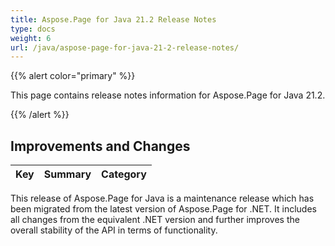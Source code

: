 ```yaml
---
title: Aspose.Page for Java 21.2 Release Notes
type: docs
weight: 6
url: /java/aspose-page-for-java-21-2-release-notes/
---
```


{{% alert color="primary" %}}

This page contains release notes information for Aspose.Page for Java 21.2.

{{% /alert %}}
## **Improvements and Changes**

|**Key**|**Summary**|**Category**|
| :- | :- | :- |

This release of Aspose.Page for Java is a maintenance release which has been migrated from the latest version of Aspose.Page for .NET. It includes all changes from the equivalent .NET version and further improves the overall stability of the API in terms of functionality.

